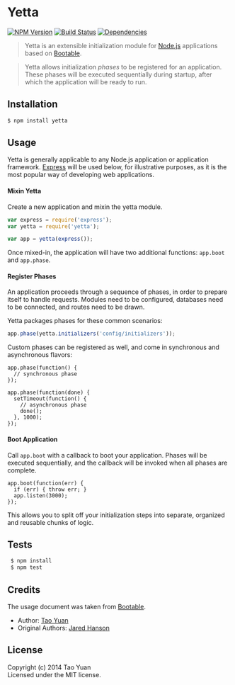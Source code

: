 Yetta
=====
[![NPM Version](https://img.shields.io/npm/v/yetta.svg?style=flat)](https://www.npmjs.org/package/yetta)
[![Build Status](http://img.shields.io/travis/taoyuan/yetta.svg?style=flat)](https://travis-ci.org/taoyuan/yetta)
[![Dependencies](https://img.shields.io/david/taoyuan/yetta.svg?style=flat)](https://david-dm.org/taoyuan/yetta)

> Yetta is an extensible initialization module for [Node.js](http://nodejs.org/)
> applications based on [Bootable](https://github.com/jaredhanson/bootable).

> Yetta allows initialization *phases* to be registered for an application.
> These phases will be executed sequentially during startup, after which 
> the application will be ready to run.

## Installation

```bash
$ npm install yetta
```

## Usage

Yetta is generally applicable to any Node.js application or application
framework.  [Express](http://expressjs.com/) will be used below, for
illustrative purposes, as it is the most popular way of developing web
applications.

#### Mixin Yetta

Create a new application and mixin the yetta module.

```javascript
var express = require('express');
var yetta = require('yetta');

var app = yetta(express());
```

Once mixed-in, the application will have two additional functions: `app.boot`
and `app.phase`.

#### Register Phases

An application proceeds through a sequence of phases, in order to prepare
itself to handle requests.  Modules need to be configured, databases need to be
connected, and routes need to be drawn.

Yetta packages phases for these common scenarios:

```js
app.phase(yetta.initializers('config/initializers'));
```

Custom phases can be registered as well, and come in synchronous and
asynchronous flavors:

```
app.phase(function() {
  // synchronous phase
});

app.phase(function(done) {
  setTimeout(function() {
    // asynchronous phase
    done();
  }, 1000);
});
```

#### Boot Application

Call `app.boot` with a callback to boot your application.  Phases will be
executed sequentially, and the callback will be invoked when all phases are
complete.

```
app.boot(function(err) {
  if (err) { throw err; }
  app.listen(3000);
});
```

This allows you to split off your initialization steps into separate, organized
and reusable chunks of logic.

## Tests

```bash
 $ npm install
 $ npm test
```

## Credits

The usage document was taken from [Bootable](https://github.com/jaredhanson/bootable).

- Author: [Tao Yuan](https://github.com/taoyuan)
- Original Authors: [Jared Hanson](http://github.com/jaredhanson)

## License

Copyright (c) 2014 Tao Yuan  
Licensed under the MIT license.
